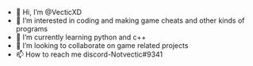 - 👋 Hi, I’m @VecticXD
- 👀 I’m interested in coding and making game cheats and other kinds of programs
- 🌱 I’m currently learning python and c++
- 💞️ I’m looking to collaborate on game related projects
- 📫 How to reach me discord-Notvectic#9341


<!---
VecticXD/VecticXD is a ✨ special ✨ repository because its `README.md` (this file) appears on your GitHub profile.
You can click the Preview link to take a look at your changes.
--->

